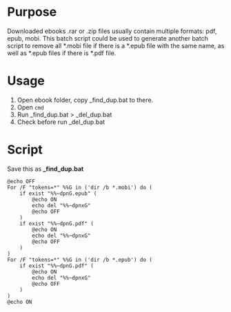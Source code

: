 
# Purpose
Downloaded ebooks .rar or .zip files usually contain multiple formats: pdf, epub, mobi.
This batch script could be used to generate another batch script to remove all *.mobi file if there is a *.epub file with the same name, as well as *.epub files if there is *.pdf file.

# Usage
1. Open ebook folder, copy _find_dup.bat to there.
2. Open `cmd`
3. Run _find_dup.bat > _del_dup.bat
4. Check before run _del_dup.bat

# Script
Save this as **_find_dup.bat**

```batch
@echo OFF
For /F "tokens=*" %%G in ('dir /b *.mobi') do (
    if exist "%%~dpnG.epub" (
		@echo ON
        echo del "%%~dpnxG"
		@echo OFF
    )
	if exist "%%~dpnG.pdf" (
		@echo ON
        echo del "%%~dpnxG"
		@echo OFF
    )
)
For /F "tokens=*" %%G in ('dir /b *.epub') do (
	if exist "%%~dpnG.pdf" (
		@echo ON
        echo del "%%~dpnxG"
		@echo OFF
    )
)
@echo ON
```
